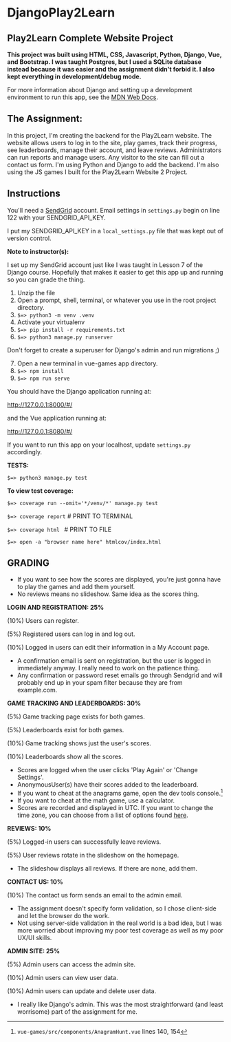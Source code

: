 # DjangoPlay2Learn

## Play2Learn Complete Website Project

**This project was built using HTML, CSS, Javascript, Python, Django, Vue, and Bootstrap. I was taught Postgres, but I used a SQLite database instead because it was easier and the assignment didn't forbid it. I also kept everything in development/debug mode.**

For more information about Django and setting up a development environment to run this app, see the [MDN Web Docs](https://developer.mozilla.org/en-US/docs/Learn/Server-side/Django).

## The Assignment:

In this project, I'm creating the backend for the Play2Learn website. The website allows users to log in to the site, play games, track their progress, see leaderboards, manage their account, and leave reviews. Administrators can run reports and manage users. Any visitor to the site can fill out a contact us form. I'm using Python and Django to add the backend. I'm also using the JS games I built for the Play2Learn Website 2 Project.

## Instructions

You'll need a [SendGrid](https://sendgrid.com/) account. Email settings in `settings.py` begin on line 122 with your SENDGRID_API_KEY.

I put my SENDGRID_API_KEY in a `local_settings.py` file that was kept out of version control.

**Note to instructor(s):**

I set up my SendGrid account just like I was taught in Lesson 7 of the Django course.
Hopefully that makes it easier to get this app up and running so you can grade the thing.

1. Unzip the file
2. Open a prompt, shell, terminal, or whatever you use in the root project directory.
3. `$=> python3 -m venv .venv`
4. Activate your virtualenv
5. `$=> pip install -r requirements.txt`
6. `$=> python3 manage.py runserver`

Don't forget to create a superuser for Django's admin and run migrations ;)

7. Open a new terminal in vue-games app directory.
8. `$=> npm install`
9. `$=> npm run serve	`

You should have the Django application running at:

http://127.0.0.1:8000/#/

and the Vue application running at:

http://127.0.0.1:8080/#/

If you want to run this app on your localhost, update `settings.py` accordingly.

**TESTS:**

`$=> python3 manage.py test`

**To view test coverage:**

`$=> coverage run --omit='*/venv/*' manage.py test`

`$=> coverage report` # PRINT TO TERMINAL

`$=> coverage html ` # PRINT TO FILE

`$=> open -a "browser name here" htmlcov/index.html`

## GRADING

- If you want to see how the scores are displayed, you're just gonna have to play the games and add them yourself. 
- No reviews means no slideshow. Same idea as the scores thing.

**LOGIN AND REGISTRATION: 25%**

(10%) Users can register.

(5%) Registered users can log in and log out.

(10%) Logged in users can edit their information in a My Account page.
 
- A confirmation email is sent on registration, but the user is logged in immediately anyway. I really need to work on the patience thing.
- Any confirmation or password reset emails go through Sendgrid and will probably end up in your spam filter because they are from example.com.

**GAME TRACKING AND LEADERBOARDS: 30%**

(5%) Game tracking page exists for both games.

(5%) Leaderboards exist for both games.

(10%) Game tracking shows just the user's scores.

(10%) Leaderboards show all the scores.

- Scores are logged when the user clicks 'Play Again' or 'Change Settings'.
- AnonymousUser(s) have their scores added to the leaderboard.
- If you want to cheat at the anagrams game, open the dev tools console.[^1]
- If you want to cheat at the math game, use a calculator.
- Scores are recorded and displayed in UTC. If you want to change the time zone, you can choose from a list of options found [here](https://en.wikipedia.org/wiki/List_of_tz_database_time_zones).

**REVIEWS: 10%**

(5%) Logged-in users can successfully leave reviews.

(5%) User reviews rotate in the slideshow on the homepage.

- The slideshow displays all reviews. If there are none, add them. 

**CONTACT US: 10%**

(10%) The contact us form sends an email to the admin email.

- The assignment doesn't specify form validation, so I chose client-side and let the browser do the work.
- Not using server-side validation in the real world is a bad idea, but I was more worried about improving my poor test coverage as well as my poor UX/UI skills.

**ADMIN SITE: 25%**

(5%) Admin users can access the admin site.

(10%) Admin users can view user data.

(10%) Admin users can update and delete user data.

- I really like Django's admin. This was the most straightforward (and least worrisome) part of the assignment for me.

[^1]: `vue-games/src/components/AnagramHunt.vue` lines 140, 154
